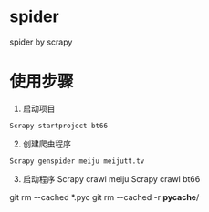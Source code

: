 # spider
spider by scrapy


# 使用步骤 
1. 启动项目
``` shell
Scrapy startproject bt66
```


2. 创建爬虫程序

``` shell
Scrapy genspider meiju meijutt.tv
```


3. 启动程序
Scrapy crawl meiju
Scrapy crawl bt66


git rm --cached *.pyc
git rm --cached -r __pycache__/